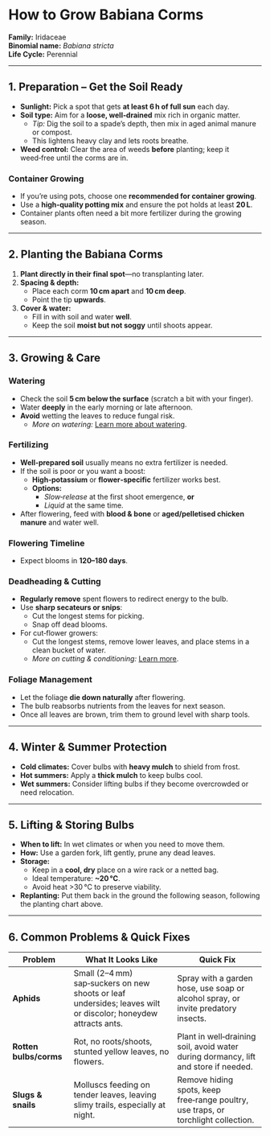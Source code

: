 # How to Grow Babiana Corms

**Family:** Iridaceae  
**Binomial name:** _Babiana stricta_  
**Life Cycle:** Perennial  

---

## 1. Preparation – Get the Soil Ready

- **Sunlight:** Pick a spot that gets **at least 6 h of full sun** each day.  
- **Soil type:** Aim for a **loose, well‑drained** mix rich in organic matter.  
  - *Tip:* Dig the soil to a spade’s depth, then mix in aged animal manure or compost.  
  - This lightens heavy clay and lets roots breathe.  
- **Weed control:** Clear the area of weeds **before** planting; keep it weed‑free until the corms are in.  


### Container Growing

- If you’re using pots, choose one **recommended for container growing**.  
- Use a **high‑quality potting mix** and ensure the pot holds at least **20 L**.  
- Container plants often need a bit more fertilizer during the growing season.

---

## 2. Planting the Babiana Corms

1. **Plant directly in their final spot**—no transplanting later.  
2. **Spacing & depth:**  
   - Place each corm **10 cm apart** and **10 cm deep**.  
   - Point the tip **upwards**.  
3. **Cover & water:**  
   - Fill in with soil and water **well**.  
   - Keep the soil **moist but not soggy** until shoots appear.

---

## 3. Growing & Care

### Watering

- Check the soil **5 cm below the surface** (scratch a bit with your finger).  
- Water **deeply** in the early morning or late afternoon.  
- **Avoid** wetting the leaves to reduce fungal risk.  
  - *More on watering:* [Learn more about watering](#).

### Fertilizing

- **Well‑prepared soil** usually means no extra fertilizer is needed.  
- If the soil is poor or you want a boost:  
  - **High‑potassium** or **flower‑specific** fertilizer works best.  
  - **Options:**  
    - *Slow‑release* at the first shoot emergence, **or**  
    - *Liquid* at the same time.  
- After flowering, feed with **blood & bone** or **aged/pelletised chicken manure** and water well.

### Flowering Timeline

- Expect blooms in **120–180 days**.

### Deadheading & Cutting

- **Regularly remove** spent flowers to redirect energy to the bulb.  
- Use **sharp secateurs or snips**:  
  - Cut the longest stems for picking.  
  - Snap off dead blooms.  
- For cut‑flower growers:  
  - Cut the longest stems, remove lower leaves, and place stems in a clean bucket of water.  
  - *More on cutting & conditioning:* [Learn more](#).

### Foliage Management

- Let the foliage **die down naturally** after flowering.  
- The bulb reabsorbs nutrients from the leaves for next season.  
- Once all leaves are brown, trim them to ground level with sharp tools.

---

## 4. Winter & Summer Protection

- **Cold climates:** Cover bulbs with **heavy mulch** to shield from frost.  
- **Hot summers:** Apply a **thick mulch** to keep bulbs cool.  
- **Wet summers:** Consider lifting bulbs if they become overcrowded or need relocation.

---

## 5. Lifting & Storing Bulbs

- **When to lift:** In wet climates or when you need to move them.  
- **How:** Use a garden fork, lift gently, prune any dead leaves.  
- **Storage:**  
  - Keep in a **cool, dry** place on a wire rack or a netted bag.  
  - Ideal temperature: **~20 °C**.  
  - Avoid heat >30 °C to preserve viability.  
- **Replanting:** Put them back in the ground the following season, following the planting chart above.

---

## 6. Common Problems & Quick Fixes

| Problem | What It Looks Like | Quick Fix |
|---------|--------------------|-----------|
| **Aphids** | Small (2–4 mm) sap‑suckers on new shoots or leaf undersides; leaves wilt or discolor; honeydew attracts ants. | Spray with a garden hose, use soap or alcohol spray, or invite predatory insects. |
| **Rotten bulbs/corms** | Rot, no roots/shoots, stunted yellow leaves, no flowers. | Plant in well‑draining soil, avoid water during dormancy, lift and store if needed. |
| **Slugs & snails** | Molluscs feeding on tender leaves, leaving slimy trails, especially at night. | Remove hiding spots, keep free‑range poultry, use traps, or torchlight collection. |

